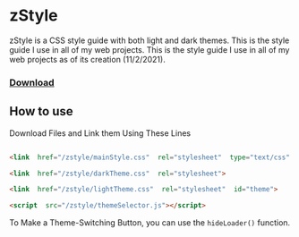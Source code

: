 
# zStyle

zStyle is a CSS style guide with both light and dark themes. This is the style guide I use in all of my web projects. This is the style guide I use in all of my web projects as of its creation (11/2/2021).

### [Download](https://github.com/cdmontez/zStyle/archive/refs/heads/main.zip)

## How to use

Download Files and Link them Using These Lines

```html

<link  href="/zstyle/mainStyle.css"  rel="stylesheet"  type="text/css"  />

<link  href="/zstyle/darkTheme.css"  rel="stylesheet">

<link  href="/zstyle/lightTheme.css"  rel="stylesheet"  id="theme">

<script  src="/zstyle/themeSelector.js"></script>

```

To Make a Theme-Switching Button, you can use the `hideLoader()` function.
